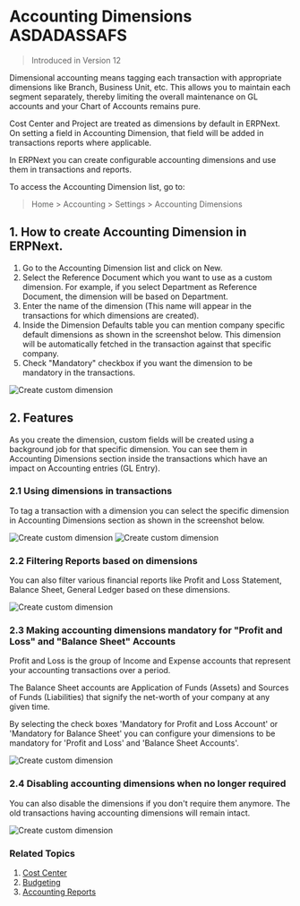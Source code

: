 <!-- add-breadcrumbs -->
# Accounting Dimensions ASDADASSAFS

> Introduced in Version 12

Dimensional accounting means tagging each transaction with appropriate dimensions like Branch, Business Unit, etc. This allows you to maintain each segment separately, thereby limiting the overall maintenance on GL accounts and your Chart of Accounts remains pure.

Cost Center and Project are treated as dimensions by default in ERPNext. On setting a field in Accounting Dimension, that field will be added in transactions reports where applicable. 

In ERPNext you can create configurable accounting dimensions and use them in transactions and reports.

To access the Accounting Dimension list, go to:
> Home > Accounting > Settings > Accounting Dimensions

## 1. How to create Accounting Dimension in ERPNext.

1. Go to the Accounting Dimension list and click on New.
1. Select the Reference Document which you want to use as a custom dimension. For example, if you select Department as Reference Document, the dimension will be based on Department.
1. Enter the name of the dimension (This name will appear in the transactions for which dimensions are created).
1. Inside the Dimension Defaults table you can mention company specific default dimensions as shown in the screenshot below. This dimension will be automatically fetched in the transaction against that specific company.
1. Check "Mandatory" checkbox if you want the dimension to be mandatory in the transactions.

<img alt="Create custom dimension" class="screenshot" src="{{docs_base_url}}/assets/img/accounts/accounting-dimension.png">


## 2. Features

As you create the dimension, custom fields will be created using a background job for that specific dimension. You can see them in Accounting Dimensions section inside the transactions which have an impact on Accounting entries (GL Entry).

### 2.1 Using dimensions in transactions

To tag a transaction with a dimension you can select the specific dimension in Accounting Dimensions section as shown in the screenshot below.

<img alt="Create custom dimension" class="screenshot" src="{{docs_base_url}}/assets/img/accounts/dimension-section.png">

<img alt="Create custom dimension" class="screenshot" src="{{docs_base_url}}/assets/img/accounts/dimension-transaction.png">

### 2.2 Filtering Reports based on dimensions

You can also filter various financial reports like Profit and Loss Statement, Balance Sheet, General Ledger based on these dimensions.

<img alt="Create custom dimension" class="screenshot" src="{{docs_base_url}}/assets/img/accounts/report-dimensions.png">

### 2.3 Making accounting dimensions mandatory for "Profit and Loss" and "Balance Sheet" Accounts
Profit and Loss is the group of Income and Expense accounts that represent your accounting transactions over a period.

The Balance Sheet accounts are Application of Funds (Assets) and Sources of Funds (Liabilities) that signify the net-worth of your company at any given time.

By selecting the check boxes 'Mandatory for Profit and Loss Account' or 'Mandatory for Balance Sheet' you can configure your dimensions to be mandatory for 'Profit and Loss' and 'Balance Sheet Accounts'.

<img alt="Create custom dimension" class="screenshot" src="{{docs_base_url}}/assets/img/accounts/dimension-mandatory.png">

### 2.4 Disabling accounting dimensions when no longer required

You can also disable the dimensions if you don't require them anymore. The old transactions having accounting dimensions will remain intact.

<img alt="Create custom dimension" class="screenshot" src="{{docs_base_url}}/assets/img/accounts/dimension-disable.png">


### Related Topics
1. [Cost Center](/docs/user/manual/en/accounts/cost-center)
1. [Budgeting](/docs/user/manual/en/accounts/budgeting)
1. [Accounting Reports](/docs/user/manual/en/accounts/accounting-reports)
